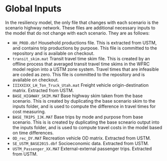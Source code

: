 # Global Inputs

In the resiliency model, the only file that changes with each scenario is the
scenario highway network. These files are additional necessary inputs to the
model that do  not change with each scenario. They are as follows:

  - `HH_PROD.dbf` Household productions file. This is extracted from USTM, and
    contains trip productions by purpose. This file is committed to the repository
    and is available on checkout.
  - `transit_skim.mat` Transit travel time skim file. This is created by an offline
    process that averaged transit travel time skims in the WFRC model region
    into a USTM zone system. Travel times that are infeasible are coded as zero.
    This file is committed to the repository and is available on checkout.
  - `IIIXXIXX_LH_Ton_Truck_Utah.mat` Freight vehicle origin-destination matrix.
    Extracted from USTM.
  - `BASE_HIGHWAY_SKIM.MAT` Base highway skim taken from the base scenario. This is
    created by duplicating the base scenario skim to the inputs folder, and is used
    to compute the difference in travel times for cost measuring.
  - `BASE_TRIPS_IJK.MAT` Base trips by mode and purpose from base scenario. This is
    is created by duplicating the base scneario output into the inputs folder, and is
    used to compute travel costs in the model based on time differences.
  - `OD_rec_DY.MAT` Recreation vehicle OD matrix. Extracted from USTM.
  - `SE_USTM_BASE2015.dbf` Socioeconomic data. Extracted from USTM.
  - `USTM_Passenger_XX.MAT` External-external passenger trips. Extracted from USTM. 

